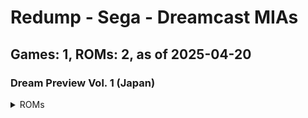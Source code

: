 # Redump - Sega - Dreamcast MIAs
## Games: 1, ROMs: 2, as of 2025-04-20

### Dream Preview Vol. 1 (Japan)
<details>
<summary>ROMs</summary>

- Dream Preview Vol. 1 (Japan) (Track 1).bin, CRC: ddf41288
- Dream Preview Vol. 1 (Japan) (Track 3).bin, CRC: 3a1c01de
</details>

